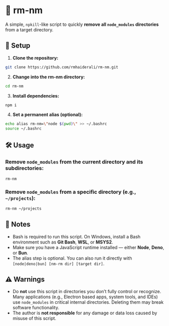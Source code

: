 # 🧹 rm-nm

A simple, `npkill`-like script to quickly **remove all `node_modules` directories** from a target directory.

## 🚀 Setup

1. **Clone the repository:**

```bash
git clone https://github.com/rmhaiderali/rm-nm.git
```

2. **Change into the rm-nm directory:**

```bash
cd rm-nm
```

3. **Install dependencies:**

```bash
npm i
```

4. **Set a permanent alias (optional):**

```bash
echo alias rm-nm=\"node $(pwd)\" >> ~/.bashrc
source ~/.bashrc
```

## 🛠 Usage

### Remove `node_modules` from the current directory and its subdirectories:

```bash
rm-nm
```

### Remove `node_modules` from a specific directory (e.g., `~/projects`):

```bash
rm-nm ~/projects
```

## 📌 Notes
- Bash is required to run this script. On Windows, install a Bash environment such as **Git Bash**, **WSL**, or **MSYS2**.
- Make sure you have a JavaScript runtime installed — either **Node**, **Deno**, or **Bun**.
- The alias step is optional. You can also run it directly with `[node|deno|bun] [nm-rm dir] [target dir]`.

## ⚠️ Warnings
- Do **not** use this script in directories you don’t fully control or recognize. Many applications (e.g., Electron based apps, system tools, and IDEs) use `node_modules` in critical internal directories. Deleting them may break software functionality.
- The author is **not responsible** for any damage or data loss caused by misuse of this script.

